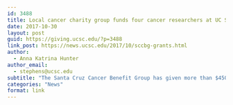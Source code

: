 ```yaml
---
id: 3488
title: Local cancer charity group funds four cancer researchers at UC Santa Cruz
date: 2017-10-30
layout: post
guid: https://giving.ucsc.edu/?p=3488
link_post: https://news.ucsc.edu/2017/10/sccbg-grants.html
author:
  - Anna Katrina Hunter
author_email:
  - stephens@ucsc.edu
subtitle: "The Santa Cruz Cancer Benefit Group has given more than $450,000 in grants to the campus since 2005"
categories: "News"
format: link
---
```

